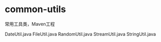 # common-utils
常用工具类，Maven工程

DateUtil.java
FileUtil.java
RandomUtil.java
StreamUtil.java
StringUtil.java
